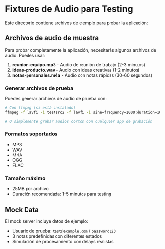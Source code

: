 # Fixtures de Audio para Testing

Este directorio contiene archivos de ejemplo para probar la aplicación:

## Archivos de audio de muestra

Para probar completamente la aplicación, necesitarás algunos archivos de audio. Puedes usar:

1. **reunion-equipo.mp3** - Audio de reunión de trabajo (2-3 minutos)
2. **ideas-producto.wav** - Audio con ideas creativas (1-2 minutos)  
3. **notas-personales.m4a** - Audio con notas rápidas (30-60 segundos)

### Generar archivos de prueba

Puedes generar archivos de audio de prueba con:

```bash
# Con ffmpeg (si está instalado)
ffmpeg -f lavfi -i testsrc2 -f lavfi -i sine=frequency=1000:duration=10 -t 10 -pix_fmt yuv420p sample.mp4

# O simplemente grabar audios cortos con cualquier app de grabación
```

### Formatos soportados

- MP3
- WAV
- M4A
- OGG
- FLAC

### Tamaño máximo

- 25MB por archivo
- Duración recomendada: 1-5 minutos para testing

## Mock Data

El mock server incluye datos de ejemplo:

- Usuario de prueba: `test@example.com` / `password123`
- 3 notas predefinidas con diferentes estados
- Simulación de procesamiento con delays realistas